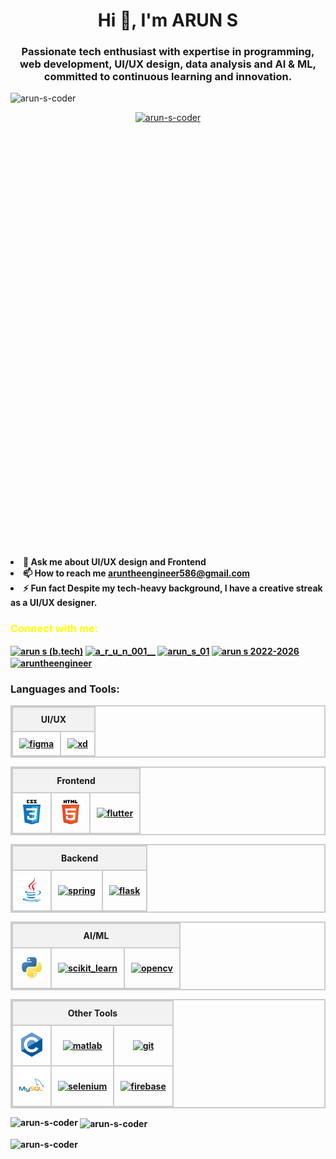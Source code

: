 <h1 align="center">Hi 👋, I'm ARUN S</h1>
<h3 align="center">Passionate tech enthusiast with expertise in programming, web development, UI/UX design, data analysis and AI & ML, committed to continuous learning and innovation.</h3>

<p align="left"> <img src="https://komarev.com/ghpvc/?username=arun-s-coder&label=Profile%20views&color=0e75b6&style=flat" alt="arun-s-coder" /> </p>

<p align="center"> <a href="https://github.com/ryo-ma/github-profile-trophy"><img src="https://github-profile-trophy.vercel.app/?username=arun-s-coder" alt="arun-s-coder" /></a> </p>

<p align="center">
  <li align="left" style="padding-left:1000px;color:red;">🌱 I’m currently learning <b>Backend Frameworks.<b></li>
  <li align="left">💬 Ask me about <b>UI/UX design and Frontend<b></li>
  <li align="left">📫 How to reach me <b><a href="#">aruntheengineer586@gmail.com</a><b></li>
  <li align="left">⚡ Fun fact <b>Despite my tech-heavy background, I have a creative streak as a UI/UX designer.<b></li>
</p>
    
<h3 align="left" style="color:yellow;">Connect with me:</h3>
<p align="left">
<a href="https://linkedin.com/in/arun s (b.tech)" target="blank"><img align="center" src="https://raw.githubusercontent.com/rahuldkjain/github-profile-readme-generator/master/src/images/icons/Social/linked-in-alt.svg" alt="arun s (b.tech)" height="30" width="40" /></a>
<a href="https://instagram.com/a_r_u_n_001__" target="blank"><img align="center" src="https://raw.githubusercontent.com/rahuldkjain/github-profile-readme-generator/master/src/images/icons/Social/instagram.svg" alt="a_r_u_n_001__" height="30" width="40" /></a>
<a href="https://www.codechef.com/users/arun_s_01" target="blank"><img align="center" src="https://cdn.jsdelivr.net/npm/simple-icons@3.1.0/icons/codechef.svg" alt="arun_s_01" height="30" width="40" /></a>
<a href="https://www.hackerrank.com/arun s 2022-2026" target="blank"><img align="center" src="https://raw.githubusercontent.com/rahuldkjain/github-profile-readme-generator/master/src/images/icons/Social/hackerrank.svg" alt="arun s 2022-2026" height="30" width="40" /></a>
<a href="https://www.leetcode.com/aruntheengineer" target="blank"><img align="center" src="https://raw.githubusercontent.com/rahuldkjain/github-profile-readme-generator/master/src/images/icons/Social/leet-code.svg" alt="aruntheengineer" height="30" width="40" /></a>
</p>
<h3 align="left">Languages and Tools:</h3>

<table style="border: 2px solid #ccc; border-collapse: collapse; width: 100%;">
  <tr>
    <th colspan="3" style="background-color: #f2f2f2; padding: 10px; border: 2px solid #ccc; text-align: center;">UI/UX</th>
  </tr>
  <tr>
    <td align="center" style="border: 2px solid #ccc; padding: 10px;"><a href="https://www.figma.com/" target="_blank" rel="noreferrer"> <img src="https://www.vectorlogo.zone/logos/figma/figma-icon.svg" alt="figma" width="40" height="40"/> </a></td>
    <td align="center" style="border: 2px solid #ccc; padding: 10px;"><a href="https://www.adobe.com/products/xd.html" target="_blank" rel="noreferrer"> <img src="https://cdn.worldvectorlogo.com/logos/adobe-xd.svg" alt="xd" width="40" height="40"/> </a></td>
    
  </tr>
</table>

<table style="border: 2px solid #ccc; border-collapse: collapse; width: 100%; margin-top: 10px;">
  <tr>
    <th colspan="3" style="background-color: #f2f2f2; padding: 10px; border: 2px solid #ccc; text-align: center;">Frontend</th>
  </tr>
  <tr>
    <td align="center" style="border: 2px solid #ccc; padding: 10px;"><a href="https://www.w3schools.com/css/" target="_blank" rel="noreferrer"> <img src="https://raw.githubusercontent.com/devicons/devicon/master/icons/css3/css3-original-wordmark.svg" alt="css3" width="40" height="40"/> </a></td>
    <td align="center" style="border: 2px solid #ccc; padding: 10px;"><a href="https://www.w3.org/html/" target="_blank" rel="noreferrer"> <img src="https://raw.githubusercontent.com/devicons/devicon/master/icons/html5/html5-original-wordmark.svg" alt="html5" width="40" height="40"/> </a></td>
    <td align="center" style="border: 2px solid #ccc; padding: 10px;"><a href="https://flutter.dev" target="_blank" rel="noreferrer"> <img src="https://www.vectorlogo.zone/logos/flutterio/flutterio-icon.svg" alt="flutter" width="40" height="40"/> </a></td>
  </tr>
</table>

<table style="border: 2px solid #ccc; border-collapse: collapse; width: 100%; margin-top: 10px;">
  <tr>
    <th colspan="3" style="background-color: #f2f2f2; padding: 10px; border: 2px solid #ccc; text-align: center;">Backend</th>
  </tr>
  <tr>
    <td align="center" style="border: 2px solid #ccc; padding: 10px;"><a href="https://www.java.com" target="_blank" rel="noreferrer"> <img src="https://raw.githubusercontent.com/devicons/devicon/master/icons/java/java-original.svg" alt="java" width="40" height="40"/> </a></td>
    <td align="center" style="border: 2px solid #ccc; padding: 10px;"><a href="https://spring.io/" target="_blank" rel="noreferrer"> <img src="https://www.vectorlogo.zone/logos/springio/springio-icon.svg" alt="spring" width="40" height="40"/> </a></td>
    <td align="center" style="border: 2px solid #ccc; padding: 10px;"><a href="https://flask.palletsprojects.com/" target="_blank" rel="noreferrer"> <img src="https://www.vectorlogo.zone/logos/pocoo_flask/pocoo_flask-icon.svg" alt="flask" width="40" height="40"/> </a></td>
  </tr>
</table>

<table style="border: 2px solid #ccc; border-collapse: collapse; width: 100%; margin-top: 10px;">
  <tr>
    <th colspan="3" style="background-color: #f2f2f2; padding: 10px; border: 2px solid #ccc; text-align: center;">AI/ML</th>
  </tr>
  <tr>
    <td align="center" style="border: 2px solid #ccc; padding: 10px;"><a href="https://www.python.org" target="_blank" rel="noreferrer"> <img src="https://raw.githubusercontent.com/devicons/devicon/master/icons/python/python-original.svg" alt="python" width="40" height="40"/> </a></td>
    <td align="center" style="border: 2px solid #ccc; padding: 10px;"><a href="https://scikit-learn.org/" target="_blank" rel="noreferrer"> <img src="https://upload.wikimedia.org/wikipedia/commons/0/05/Scikit_learn_logo_small.svg" alt="scikit_learn" width="40" height="40"/> </a></td>
    <td align="center" style="border: 2px solid #ccc; padding: 10px;"><a href="https://opencv.org/" target="_blank" rel="noreferrer"> <img src="https://www.vectorlogo.zone/logos/opencv/opencv-icon.svg" alt="opencv" width="40" height="40"/> </a></td>
  </tr>
</table>

<table style="border: 2px solid #ccc; border-collapse: collapse; width: 100%; margin-top: 10px;">
  <tr>
    <th colspan="3" style="background-color: #f2f2f2; padding: 10px; border: 2px solid #ccc; text-align: center;">Other Tools</th>
  </tr>
  <tr>
    <td align="center" style="border: 2px solid #ccc; padding: 10px;"><a href="https://www.cprogramming.com/" target="_blank" rel="noreferrer"> <img src="https://raw.githubusercontent.com/devicons/devicon/master/icons/c/c-original.svg" alt="c" width="40" height="40"/> </a></td>
    <td align="center" style="border: 2px solid #ccc; padding: 10px;"><a href="https://www.mathworks.com/" target="_blank" rel="noreferrer"> <img src="https://upload.wikimedia.org/wikipedia/commons/2/21/Matlab_Logo.png" alt="matlab" width="40" height="40"/> </a></td>
    <td align="center" style="border: 2px solid #ccc; padding: 10px;"><a href="https://git-scm.com/" target="_blank" rel="noreferrer"> <img src="https://www.vectorlogo.zone/logos/git-scm/git-scm-icon.svg" alt="git" width="40" height="40"/> </a></td>
  </tr>
  <tr>
    <td align="center" style="border: 2px solid #ccc; padding: 10px;"><a href="https://www.mysql.com/" target="_blank" rel="noreferrer"> <img src="https://raw.githubusercontent.com/devicons/devicon/master/icons/mysql/mysql-original-wordmark.svg" alt="mysql" width="40" height="40"/> </a></td>
    <td align="center" style="border: 2px solid #ccc; padding: 10px;"><a href="https://www.selenium.dev" target="_blank" rel="noreferrer"> <img src="https://raw.githubusercontent.com/detain/svg-logos/780f25886640cef088af994181646db2f6b1a3f8/svg/selenium-logo.svg" alt="selenium" width="40" height="40"/> </a></td>
    <td align="center" style="border: 2px solid #ccc; padding: 10px;"><a href="https://firebase.google.com/" target="_blank" rel="noreferrer"> <img src="https://www.vectorlogo.zone/logos/firebase/firebase-icon.svg" alt="firebase" width="40" height="40"/> </a></td>
  </tr>
</table>
<p><img align="left" src="https://github-readme-stats.vercel.app/api/top-langs?username=arun-s-coder&show_icons=true&locale=en&layout=compact" alt="arun-s-coder" /></p>

<p>&nbsp;<img align="center" src="https://github-readme-stats.vercel.app/api?username=arun-s-coder&show_icons=true&locale=en" alt="arun-s-coder" /></p>

<p><img align="center" src="https://github-readme-streak-stats.herokuapp.com/?user=arun-s-coder&" alt="arun-s-coder" /></p>


<!---
ARUN-S-CODER/ARUN-S-CODER is a ✨ special ✨ repository because its `README.md` (this file) appears on your GitHub profile.
You can click the Preview link to take a look at your changes.
--->
